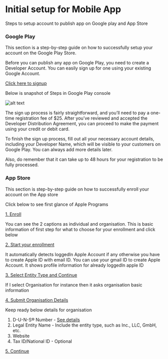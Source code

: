 # Initial setup for Mobile App
Steps to setup account to publish app on Google play and App Store

### Google Play
This section is a step-by-step guide on how to successfully setup your account on the Google Play Store.

Before you can publish any app on Google Play, you need to create a Developer Account. You can easily sign up for one using your existing Google Account.

[Click here to signup](https://play.google.com/apps/publish/signup/)

Below is snapshot of Steps in Google Play console

![alt text](https://themanifest.com/sites/default/files/inline-images/google_developer_account_sign_up.png)

The sign up process is fairly straightforward, and you’ll need to pay a one-time registration fee of $25. After you’ve reviewed and accepted the Developer Distribution Agreement, you can proceed to make the payment using your credit or debit card.

To finish the sign up process, fill out all your necessary account details, including your Developer Name, which will be visible to your customers on Google Play. You can always add more details later.

Also, do remember that it can take up to 48 hours for your registration to be fully processed.

### App Store
This section is step-by-step guide on how to successfully enroll your account on the App store

Click below to see first glance of Apple Programs

[1. Enroll](https://developer.apple.com/programs/enroll/)

You can see the 2 captions as individual and organisation. This is basic information of first step for what to choose for your enrollment and click below

[2. Start your enrollment](https://developer.apple.com/programs/enroll/)

It automatically detects loggedIn Apple Account if any otherwise you have to create Apple ID with email ID. You can use your gmail ID to create Apple Account. It shows profile information for already loggedIn apple ID

[3. Select Entity Type and Continue](https://developer.apple.com/programs/enroll/)

If I select Organisation for instance then it asks organisation basic information

[4. Submit Organisation Details](https://developer.apple.com/enroll/organization/)

Keep ready below details for organisation
1. D-U-N-S® Number - [See details](https://developer.apple.com/enroll/duns-lookup/)
2. Legal Entity Name - Include the entity type, such as Inc., LLC, GmbH, etc.
3. Website
4. Tax ID/National ID - Optional

[5. Continue](https://developer.apple.com/enroll/organization/)



















